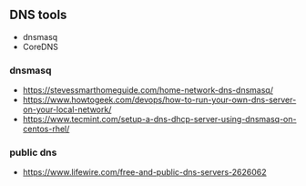 ## DNS tools

* dnsmasq
* CoreDNS

### dnsmasq
* https://stevessmarthomeguide.com/home-network-dns-dnsmasq/
* https://www.howtogeek.com/devops/how-to-run-your-own-dns-server-on-your-local-network/
* https://www.tecmint.com/setup-a-dns-dhcp-server-using-dnsmasq-on-centos-rhel/


### public dns 
* https://www.lifewire.com/free-and-public-dns-servers-2626062
